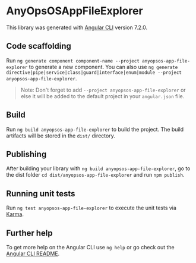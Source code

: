 # AnyOpsOSAppFileExplorer

This library was generated with [Angular CLI](https://github.com/angular/angular-cli) version 7.2.0.

## Code scaffolding

Run `ng generate component component-name --project anyopsos-app-file-explorer` to generate a new component. You can also use `ng generate directive|pipe|service|class|guard|interface|enum|module --project anyopsos-app-file-explorer`.
> Note: Don't forget to add `--project anyopsos-app-file-explorer` or else it will be added to the default project in your `angular.json` file. 

## Build

Run `ng build anyopsos-app-file-explorer` to build the project. The build artifacts will be stored in the `dist/` directory.

## Publishing

After building your library with `ng build anyopsos-app-file-explorer`, go to the dist folder `cd dist/anyopsos-app-file-explorer` and run `npm publish`.

## Running unit tests

Run `ng test anyopsos-app-file-explorer` to execute the unit tests via [Karma](https://karma-runner.github.io).

## Further help

To get more help on the Angular CLI use `ng help` or go check out the [Angular CLI README](https://github.com/angular/angular-cli/blob/master/README.md).
